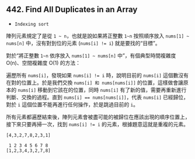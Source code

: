 ## 442. Find All Duplicates in an Array

* `Indexing sort`

陣列元素規定了是從 `1 ~ n`，也就是說如果將正整數 `1~n` 按照順序放入 `nums[1] ~ nums[n]` 中，沒有對到位的元素 (`nums[i] != i`) 就是要找的“目標”。

對於“將正整數 `1~n` 依序放入 `nums[1] ~ nums[n]` 中”，有個典型時間複雜度 O(n)、空間複雜度 O(1) 的方法：

遍歷所有 `nums[i]`，發現如果 `nums[i] != i` 時，說明目前的 `nums[i]` 這個數沒有在對的位置上。於是我們交換 `nums[i] 和 nums[nums[i]]` 的位置，這樣做會讓原本的 `nums[i]` 移動到它該在的位置，同時 `nums[i]` 有了新的值，需要再重新進行判斷、交換的過程。直到 `nums[i] == nums[nums[i]]`，代表 `nums[i]` 已經歸位，對於 `i` 這個位置不能再進行任何操作，於是跳過目前的 `i`。

所有元素都遍歷結束後，陣列元素會被盡可能的被歸位在應該出現的順序位置上，接下來只要再掃一次，找到 `nums[i] != i` 的元素，根據題意這就是重複的元素。

```
[4,3,2,7,8,2,3,1]

 1 2 3 4 5 6 7 8
[1,2,3,4,3,2,7,8]
```
